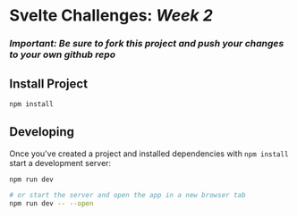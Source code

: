 # Svelte Challenges: *Week 2*

### ***Important: Be sure to fork this project and push your changes to your own github repo***

## Install Project

```bash
npm install
```

## Developing

Once you've created a project and installed dependencies with `npm install` start a development server:

```bash
npm run dev

# or start the server and open the app in a new browser tab
npm run dev -- --open
```